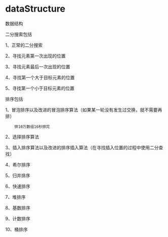 # dataStructure
数据结构

二分搜索包括

1、正常的二分搜索

2、寻找元素第一次出现的位置

3、寻找元素最后一次出现的位置

4、寻找第一个大于目标元素的位置

5、寻找第一个小于目标元素的位置

排序包括

1、冒泡排序以及改进的冒泡排序算法（如果某一轮没有发生过交换，就不需要再排）
       
        排10万数组16秒排完
       
2、选择排序算法

3、插入排序算法以及改进的排序插入算法（在寻找插入位置的过程中使用二分查找）

4、希尔排序

5、归并排序

6、快速排序

7、堆排序

8、基数排序

9、计数排序

10、桶排序
